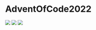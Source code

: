 # AdventOfCode2022

![](https://img.shields.io/badge/day%20📅-9-blue) 
![](https://img.shields.io/badge/stars%20⭐-2-yellow)
![](https://img.shields.io/badge/days%20completed-1-red)
